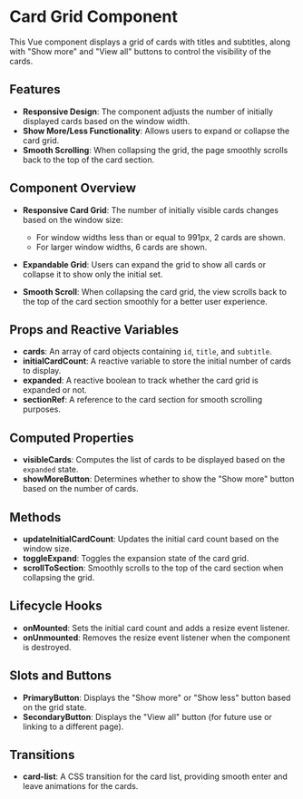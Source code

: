# Card Grid Component

This Vue component displays a grid of cards with titles and subtitles, along with "Show more" and "View all" buttons to control the visibility of the cards.

## Features

- **Responsive Design**: The component adjusts the number of initially displayed cards based on the window width.
- **Show More/Less Functionality**: Allows users to expand or collapse the card grid.
- **Smooth Scrolling**: When collapsing the grid, the page smoothly scrolls back to the top of the card section.

## Component Overview

- **Responsive Card Grid**: The number of initially visible cards changes based on the window size:
  - For window widths less than or equal to 991px, 2 cards are shown.
  - For larger window widths, 6 cards are shown.

- **Expandable Grid**: Users can expand the grid to show all cards or collapse it to show only the initial set.

- **Smooth Scroll**: When collapsing the card grid, the view scrolls back to the top of the card section smoothly for a better user experience.

## Props and Reactive Variables

- **cards**: An array of card objects containing `id`, `title`, and `subtitle`.
- **initialCardCount**: A reactive variable to store the initial number of cards to display.
- **expanded**: A reactive boolean to track whether the card grid is expanded or not.
- **sectionRef**: A reference to the card section for smooth scrolling purposes.

## Computed Properties

- **visibleCards**: Computes the list of cards to be displayed based on the `expanded` state.
- **showMoreButton**: Determines whether to show the "Show more" button based on the number of cards.

## Methods

- **updateInitialCardCount**: Updates the initial card count based on the window size.
- **toggleExpand**: Toggles the expansion state of the card grid.
- **scrollToSection**: Smoothly scrolls to the top of the card section when collapsing the grid.

## Lifecycle Hooks

- **onMounted**: Sets the initial card count and adds a resize event listener.
- **onUnmounted**: Removes the resize event listener when the component is destroyed.

## Slots and Buttons

- **PrimaryButton**: Displays the "Show more" or "Show less" button based on the grid state.
- **SecondaryButton**: Displays the "View all" button (for future use or linking to a different page).

## Transitions

- **card-list**: A CSS transition for the card list, providing smooth enter and leave animations for the cards.

